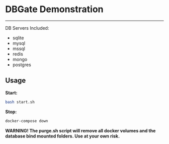 # DBGate Demonstration
---
DB Servers Included:
- sqlite
- mysql
- mssql
- redis
- mongo
- postgres

## Usage

**Start:**
```bash
bash start.sh
```

**Stop:**
```bash
docker-compose down
```

**WARNING! The purge.sh script will remove all docker volumes and the database bind mounted folders. Use at your own risk.**
